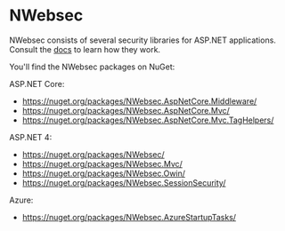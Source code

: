 # NWebsec
NWebsec consists of several security libraries for ASP.NET applications. Consult the [docs](https://docs.nwebsec.com/) to learn how they work.

You'll find the NWebsec packages on NuGet:

ASP.NET Core:

* <https://nuget.org/packages/NWebsec.AspNetCore.Middleware/>
* <https://nuget.org/packages/NWebsec.AspNetCore.Mvc/>
* <https://nuget.org/packages/NWebsec.AspNetCore.Mvc.TagHelpers/>

ASP.NET 4:

* <https://nuget.org/packages/NWebsec/>
* <https://nuget.org/packages/NWebsec.Mvc/>
* <https://nuget.org/packages/NWebsec.Owin/>
* <https://nuget.org/packages/NWebsec.SessionSecurity/>

Azure:

* <https://nuget.org/packages/NWebsec.AzureStartupTasks/>
